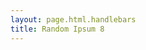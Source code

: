 ```yaml
---
layout: page.html.handlebars
title: Random Ipsum 8
---
```


<lorem-ipsum type="paragraphs" count="10"></lorem-ipsum>